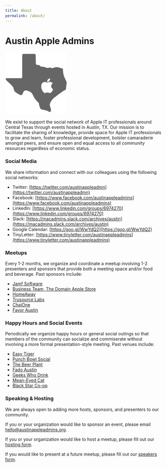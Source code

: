 ```yaml
---
title: About
permalink: /about/
---
```


# Austin Apple Admins 

<img src="/assets/images/aaa.png" alt="Austin Apple Admins" style="width: 200px;align: center;" />

We exist to support the social network of Apple IT professionals around Central Texas through events hosted in Austin, TX. Our mission is to facilitate the sharing of knowledge, provide space for Apple IT professionals to grow and learn, foster professional development, bolster camaraderie amongst peers, and ensure open and equal access to all community resources regardless of economic status.

### Social Media

We share information and connect with our colleagues using the following social networks:

* Twitter: [https://twitter.com/austinappleadmn](https://twitter.com/austinappleadmn)
* Facebook: [https://www.facebook.com/austinappleadmins](https://www.facebook.com/austinappleadmins)
* LinkedIn: [https://www.linkedin.com/groups/6974270](https://www.linkedin.com/groups/6974270)
* Slack: [https://macadmins.slack.com/archives/austin](https://macadmins.slack.com/archives/austin)
* Google Calendar: [https://goo.gl/WwYdQ2](https://goo.gl/WwYdQ2)
* TinyLetter: [https://www.tinyletter.com/austinappleadmins](https://www.tinyletter.com/austinappleadmins)

### Meetups

Every 1-2 months, we organize and coordinate a meetup involving 1-2 presenters and sponsors that provide both a meeting space and/or food and beverage. Past sponsors include:

* [Jamf Software](http://www.jamfsoftware.com/)
* [Business Team, The Domain Apple Store](http://www.apple.com/retail/thedomain/)
* [HomeAway](http://www.homeaway.com/)
* [Trusource Labs](http://www.trusourcelabs.com/)
* [ChaiOne](https://chaione.com/)
* [Favor Austin](http://favordelivery.com)

### Happy Hours and Social Events

Periodically we organize happy hours or general social outings so that members of the community can socialize and commiserate without involving a more formal presentation-style meeting. Past venues include:

* [Easy Tiger](https://www.easytigerusa.com/location/north/)
* [Punch Bowl Social](http://www.punchbowlsocial.com/location/austin)
* [The Beer Plant](http://www.thebeerplant.com)
* [Fado Austin](http://www.fadoirishpub.com/austin/)
* [Geeks Who Drink](http://www.geekswhodrink.com/venue?id=199270)
* [Mean-Eyed Cat](http://themeaneyedcat.com/)
* [Black Star Co-op](http://www.blackstar.coop/)

### Speaking & Hosting

We are always open to adding more hosts, sponsors, and presenters to our community. 

If you or your organization would like to sponsor an event, please email [hello@austinappleadmins.org](mailto:hello@austinappleadmins.org).

If you or your organization would like to host a meetup, please fill out our [hosting form](https://goo.gl/forms/cKaOxNaMgm0N8M4c2).

If you would like to present at a future meetup, please fill out our [speakers form](https://goo.gl/forms/SlplkdmkkyKpG7982).
